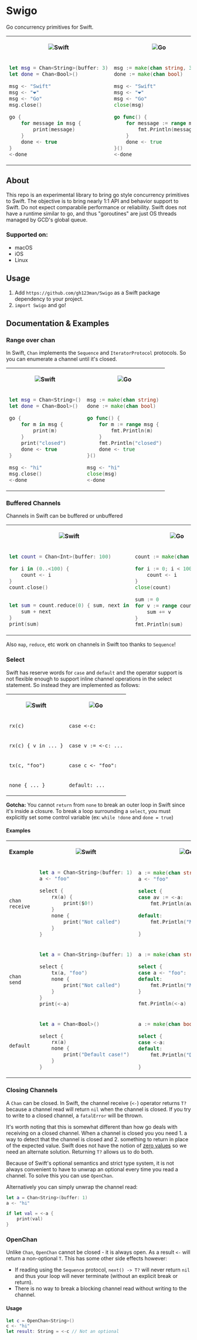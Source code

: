 # Swigo

Go concurrency primitives for Swift. 

<table>
<tr><th> 

![Swift](https://skillicons.dev/icons?i=swift)</th>
<th>
 
 ![Go](https://skillicons.dev/icons?i=go)</th>
</tr>
<tr><td> 

```swift
let msg = Chan<String>(buffer: 3)
let done = Chan<Bool>()

msg <- "Swift"
msg <- "❤️"
msg <- "Go"
msg.close()

go {
    for message in msg {
        print(message)
    }
    done <- true
}
<-done
```
</td><td>


```go
msg := make(chan string, 3)
done := make(chan bool)

msg <- "Swift"
msg <- "❤️"
msg <- "Go"
close(msg)

go func() {
    for message := range msg {
        fmt.Println(message)
    }
    done <- true
}()
<-done
```
</td></tr>
</table>

## About

This repo is an experimental library to bring go style concurrency primitives to Swift. The objective is to bring nearly 1:1 API and behavior support to Swift. Do not expect comparabile performance or reliability. Swift does not have a runtime similar to go, and thus "goroutines" are just OS threads managed by GCD's global queue. 


### Supported on: 
- macOS
- iOS
- Linux

## Usage

1. Add `https://github.com/gh123man/Swigo` as a Swift package dependency to your project. 
2. `import Swigo` and go!

## Documentation & Examples

### Range over chan

In Swift, `Chan` implements the `Sequence` and `IteratorProtocol` protocols. So you can enumerate a channel until it's closed. 


<table>
<tr><th> 

![Swift](https://skillicons.dev/icons?i=swift)</th>
<th>
 
 ![Go](https://skillicons.dev/icons?i=go)</th>
</tr>
<tr style="vertical-align: top;"><td> 

```swift
let msg = Chan<String>()
let done = Chan<Bool>()

go {
    for m in msg {
        print(m)
    }
    print("closed")
    done <- true
}

msg <- "hi"
msg.close()
<-done
```
</td><td>


```go
msg := make(chan string)
done := make(chan bool)

go func() {
    for m := range msg {
        fmt.Println(m)
    }
    fmt.Println("closed")
    done <- true
}()

msg <- "hi"
close(msg)
<-done
```
</td></tr>
</table>

### Buffered Channels

Channels in Swift can be buffered or unbuffered


<table>
<tr><th> 

![Swift](https://skillicons.dev/icons?i=swift)</th>
<th>
 
 ![Go](https://skillicons.dev/icons?i=go)</th>
</tr>
<tr style="vertical-align: top;"><td> 

```swift
let count = Chan<Int>(buffer: 100)

for i in (0..<100) {
    count <- i
}
count.close()


let sum = count.reduce(0) { sum, next in
    sum + next
}
print(sum)
```
</td><td>


```go
count := make(chan int, 100)

for i := 0; i < 100; i++ {
    count <- i
}
close(count)

sum := 0
for v := range count {
    sum += v
}
fmt.Println(sum)
```
</td></tr>
</table>

Also `map`, `reduce`, etc work on channels in Swift too thanks to `Sequence`!


### Select 

Swift has reserve words for `case` and `default` and the operator support is not flexible enough to support inline channel operations in the select statement. So instead they are implemented as follows: 

<table>
<tr><th> 

![Swift](https://skillicons.dev/icons?i=swift)</th>
<th>
 
 ![Go](https://skillicons.dev/icons?i=go)</th>
</tr>

<tr style="vertical-align: top;">
<td> 

`rx(c)`
</td><td>

`case <-c:`
</td>
</tr>

<tr>
<td> 

`rx(c) { v in ... }`
</td><td>

`case v := <-c: ...`
</td>
</tr>

<tr>
<td> 

`tx(c, "foo")`
</td><td>

`case c <- "foo":`
</td>
</tr>

<tr>
<td> 

`none { ... }`
</td><td>

`default: ...`
</td>
</tr>

</table>

**Gotcha:** You cannot `return` from `none` to break an outer loop in Swift since it's inside a closure. To break a loop surrounding a `select`, you must explicitly set some control variable (ex: `while !done` and `done = true`)

#### Examples

<table>
<tr>
<th> 
Example
<th> 

![Swift](https://skillicons.dev/icons?i=swift)
</th>
<th>
 
 ![Go](https://skillicons.dev/icons?i=go)
</th>
</tr>


<tr>
<td> 


`chan receive`
</td>
<td> 

```swift
let a = Chan<String>(buffer: 1)
a <- "foo"

select {
    rx(a) {
        print($0!) 
    }
    none {
        print("Not called")
    }
}
```
</td><td>


```go
a := make(chan string, 1)
a <- "foo"

select {
case av := <-a:
    fmt.Println(av)

default:
    fmt.Println("Not called")

}
```
</td></tr>

<tr>
<td> 

`chan send`
</td>
<td> 

```swift
let a = Chan<String>(buffer: 1)

select {
    tx(a, "foo")
    none {
        print("Not called")
    }
}
print(<-a)

```
</td><td>


```go
a := make(chan string, 1)

select {
case a <- "foo":
default:
    fmt.Println("Not called")
}

fmt.Println(<-a)

```
</td></tr>

<tr>
<td> 

`default`
</td>
<td> 

```swift
let a = Chan<Bool>()

select {
    rx(a)
    none {
        print("Default case!")
    }
}
```
</td><td>


```go
a := make(chan bool)

select {
case <-a:
default:
    fmt.Println("Default case!")

}
```
</td></tr>
</table> 

### Closing Channels

A `Chan` can be closed. In Swift, the channel receive (`<-`) operator returns `T?` because a channel read will return `nil` when the channel is closed. If you try to write to a closed channel, a `fatalError` will be thrown. 

It's worth noting that this is somewhat different than how go deals with receiving on a closed channel. When a channel is closed you you need 1. a way to detect that the channel is closed and 2. something to return in place of the expected value. Swift does not have the notion of [zero values](https://go.dev/tour/basics/12) so we need an alternate solution. Returning `T?` allows us to do both. 

Because of Swift's optional semantics and strict type system, it is not always convenient to have to unwrap an optional every time you read a channel. To solve this you can use `OpenChan`. 

Alternatively you can simply unwrap the channel read:

```swift
let a = Chan<String>(buffer: 1)
a <- "hi"

if let val = <-a {
    print(val)
}
```

### OpenChan

Unlike `Chan`, `OpenChan` cannot be closed - it is always open. As a result `<-` will return a non-optional `T`. This has some other side effects however: 

- If reading using the `Sequence` protocol, `next() -> T?` will never return `nil` and thus your loop will never terminate (without an explicit break or return).
- There is no way to break a blocking channel read without writing to the channel. 

#### Usage

```swift 
let c = OpenChan<String>()
c <- "hi"
let result: String = <-c // Not an optional
```